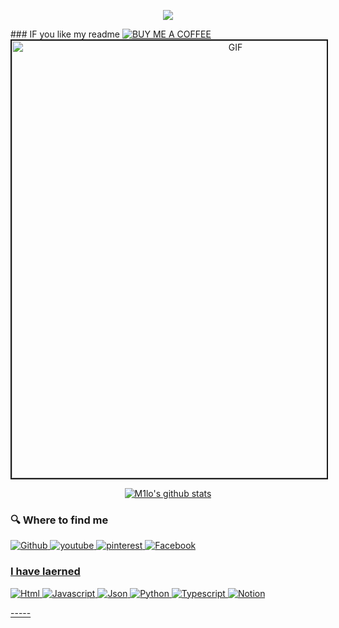 <p align="center">
  <img src="https://capsule-render.vercel.app/api?text=Hey Everyone!🕹️&animation=fadeIn&type=waving&color=gradient&height=100"/>
</p>
### IF you like my readme <a href="https://github.com/geniusTechie" target="_blank"><img alt="BUY ME A COFFEE" src="https://img.shields.io/badge/Buy_Me_A_Coffee-FFDD00?style=for-the-badge&logo=buy-me-a-coffee&logoColor=black" />

<div align="center">
<img hight="300" width="700" alt="GIF" border="2px solid" align="center" src="https://github.com/geniusTechie/geniusTechie/assets/143072064/0e2e35af-4335-45f6-a178-58cd4afcb4f7">
</div>

<p align="center">
  <a href="https://github.com/EZ7-easy"><img src="https://github-readme-stats.vercel.app/api?username=EZ7-easy&hide_border=true&show_icons=true" alt="M1lo's github stats"></a>
</p>

<h3>🔍 Where to find me</h3>
<p><a href="https://github.com/geniusTechie" target="_blank"><img alt="Github" src="https://img.shields.io/badge/GitHub-%2312100E.svg?&style=for-the-badge&logo=Github&logoColor=white" /> <a href="https://www.youtube.com/channel/UCbFqybp90jWqOleAOqq3-ow.com" target="_blank"><img alt="youtube" src="https://img.shields.io/badge/YouTube-FF0000?style=for-the-badge&logo=youtube&logoColor=white" />
	<a href="https://pinterest.com" target="_blank"><img alt="pinterest" src="https://img.shields.io/badge/Pinterest-%23E60023.svg?&style=for-the badge&logo=Pinterest&logoColor=white" />
	<a href="https://facebook.com" target="_blank"><img alt="Facebook" src="https://img.shields.io/badge/Facebook-1877F2?style=for-the-badge&logo=facebook&logoColor=white" />
</p>

<h3>I have laerned</h3>
<p>
	<a href="#" target="_blank"><img alt="Html" src="https://img.shields.io/badge/HTML5-E34F26?style=for-the-badge&logo=html5&logoColor=white" /> 
	<a href="#" target="_blank"><img alt="Javascript" src="https://img.shields.io/badge/JavaScript-323330?style=for-the-badge&logo=javascript&logoColor=F7DF1E" /> 
	<a href="#" target="_blank"><img alt="Json" src="https://img.shields.io/badge/json-5E5C5C?style=for-the-badge&logo=json&logoColor=white" /> 
	<a href="#" target="_blank"><img alt="Python" src="https://img.shields.io/badge/Python-FFD43B?style=for-the-badge&logo=python&logoColor=blue" /> 
	<a href="#" target="_blank"><img alt="Typescript" src="https://img.shields.io/badge/TypeScript-007ACC?style=for-the-badge&logo=typescript&logoColor=white" /> 
	<a href="#" target="_blank"><img alt="Notion" src="https://img.shields.io/badge/Notion-000000?style=for-the-badge&logo=notion&logoColor=white" /> 
</p>
-----

